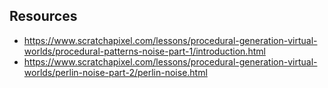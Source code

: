 ﻿


## Resources

- https://www.scratchapixel.com/lessons/procedural-generation-virtual-worlds/procedural-patterns-noise-part-1/introduction.html
- https://www.scratchapixel.com/lessons/procedural-generation-virtual-worlds/perlin-noise-part-2/perlin-noise.html